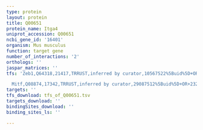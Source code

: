 ```yaml
---
type: protein
layout: protein
title: Q00651
protein_name: Itga4
uniprot_accession: Q00651
ncbi_gene_id: '16401'
organism: Mus musculus
function: target gene
number_of_interactions: '2'
orthologs: ''
jaspar_matrices: ''
tfs: 'Zeb1,Q64318,21417,TRRUST,inferred by curator,10567522%5Buid%5D+OR+29087512%5Buid%5D,Yes

  Mitf,Q08874,17342,TRRUST,inferred by curator,29087512%5Buid%5D+OR+23243277%5Buid%5D,Yes'
targets: ''
tfs_download: tfs_of_Q00651.tsv
targets_download: ''
bindingSites_download: ''
binding_sites_ls: ''

---
```

